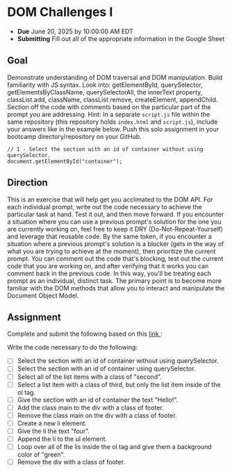 # DOM Challenges I

- **Due** June 20, 2025 by 10:00:00 AM EDT
- **Submitting** Fill out all of the appropriate information in the Google Sheet

## Goal

Demonstrate understanding of DOM traversal and DOM manipulation. Build familiarity with JS syntax. Look into: getElementById, querySelector, getElementsByClassName, querySelectorAll, the innerText property, classList.add, className, classList.remove, createElement, appendChild. Section off the code with comments based on the particular part of the prompt you are addressing.
Hint:
In a separate `script.js` file within the same repository (this repository holds `index.html` and `script.js`), include your answers like in the example below. Push this solo assignment in your bootcamp directory/repository on your GitHub.

```
// 1 - Select the section with an id of container without using querySelector.
document.getElementById("container");
```

## Direction

This is an exercise that will help get you acclimated to the DOM API. For each individual prompt, write out the code necessary to achieve the particular task at hand. Test it out, and then move forward. If you encounter a situation where you can use a previous prompt's solution for the one you are currently working on, feel free to keep it DRY (Do-Not-Repeat-Yourself) and leverage that reusable code. By the same token, if you encounter a situation where a previous prompt's solution is a blocker (gets in the way of what you are trying to achieve at the moment), then prioritize the current prompt. You can comment out the code that's blocking, test out the current code that you are working on, and after verifying that it works you can comment back in the previous code. In this way, you'll be treating each prompt as an individual, distinct task. The primary point is to become more familiar with the DOM methods that allow you to interact and manipulate the Document Object Model.

## Assignment

Complete and submit the following based on this [link ](https://gist.github.com/ajLapid718/3f1caaf7365a9d9049c1b5e8b9c45d97):

Write the code necessary to do the following:

- [ ] Select the section with an id of container without using querySelector.
- [ ] Select the section with an id of container using querySelector.
- [ ] Select all of the list items with a class of "second".
- [ ] Select a list item with a class of third, but only the list item inside of the ol tag.
- [ ] Give the section with an id of container the text "Hello!".
- [ ] Add the class main to the div with a class of footer.
- [ ] Remove the class main on the div with a class of footer.
- [ ] Create a new li element.
- [ ] Give the li the text "four".
- [ ] Append the li to the ul element.
- [ ] Loop over all of the lis inside the ol tag and give them a background color of "green".
- [ ] Remove the div with a class of footer.

